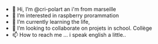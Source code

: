 - 👋 Hi, I’m @cri-polart an i'm from marseille
- 👀 I’m interested in raspberry prorammation
- 🌱 I’m currently learning the life, 
- 💞️ I’m looking to collaborate on projets in school. Collège
- 📫 How to reach me ... i speak english a little..

<!---
cri-polart/cri-polart is a ✨ special ✨ repository because its `README.md` (this file) appears on your GitHub profile.
You can click the Preview link to take a look at your changes.
--->
